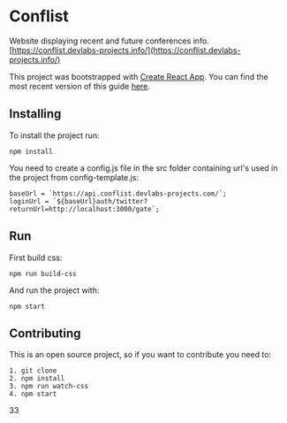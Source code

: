 # Conflist
Website displaying recent and future conferences info. [https://conflist.devlabs-projects.info/](https://conflist.devlabs-projects.info/)

This project was bootstrapped with [Create React App](https://github.com/facebookincubator/create-react-app).
You can find the most recent version of this guide [here](https://github.com/facebookincubator/create-react-app/blob/master/packages/react-scripts/template/README.md).


## Installing
To install the project run:

```
npm install
```

You need to create a config.js file in the src folder containing url's used in the project from config-template.js:

```
baseUrl = `https://api.conflist.devlabs-projects.com/`;
loginUrl = `${baseUrl}auth/twitter?returnUrl=http://localhost:3000/gate`;
```

## Run

First build css:

```
npm run build-css
```

And run the project with:

```
npm start
```

## Contributing

This is an open source project, so if you want to contribute you need to:

```
1. git clone
2. npm install
3. npm run watch-css
4. npm start
```

33

